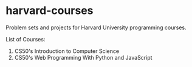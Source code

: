 # harvard-courses
Problem sets and projects for Harvard University programming courses.

List of Courses:
1. CS50's Introduction to Computer Science 
2. CS50's Web Programming With Python and JavaScript
